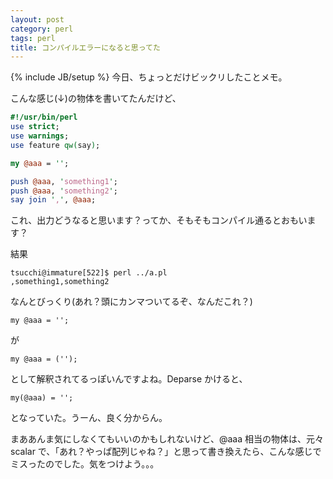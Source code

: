 ```yaml
---
layout: post
category: perl
tags: perl
title: コンパイルエラーになると思ってた
---
```

{% include JB/setup %}
今日、ちょっとだけビックリしたことメモ。

こんな感じ(↓)の物体を書いてたんだけど、

```perl
#!/usr/bin/perl
use strict;
use warnings;
use feature qw(say);

my @aaa = '';

push @aaa, 'something1';
push @aaa, 'something2';
say join ',', @aaa;
```

これ、出力どうなると思います？ってか、そもそもコンパイル通るとおもいます？

結果
```
tsucchi@immature[522]$ perl ../a.pl
,something1,something2
```

なんとびっくり(あれ？頭にカンマついてるぞ、なんだこれ？)

```
my @aaa = '';
```

が

```
my @aaa = ('');
```

として解釈されてるっぽいんですよね。Deparse かけると、

```
my(@aaa) = '';
```

となっていた。うーん、良く分からん。

まああんま気にしなくてもいいのかもしれないけど、@aaa 相当の物体は、元々 scalar で、「あれ？やっぱ配列じゃね？」と思って書き換えたら、こんな感じでミスったのでした。気をつけよう。。。

